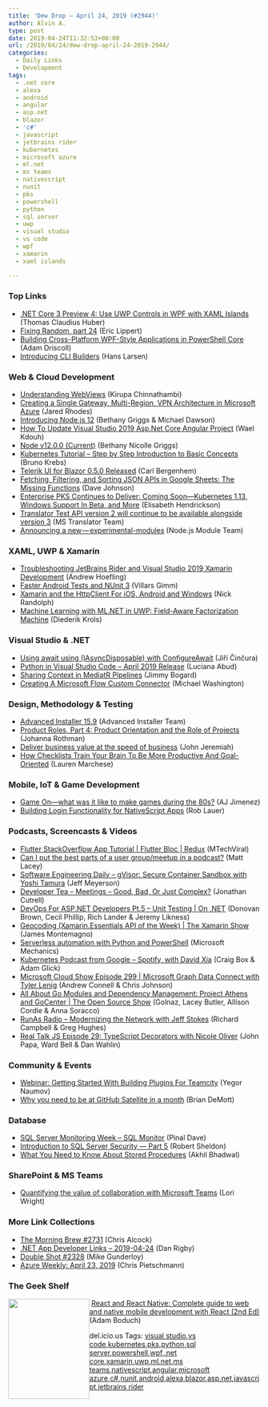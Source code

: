 ```yaml
---
title: 'Dew Drop – April 24, 2019 (#2944)'
author: Alvin A.
type: post
date: 2019-04-24T11:32:53+00:00
url: /2019/04/24/dew-drop-april-24-2019-2944/
categories:
  - Daily Links
  - Development
tags:
  - .net core
  - alexa
  - android
  - angular
  - asp.net
  - blazor
  - 'c#'
  - javascript
  - jetbrains rider
  - kubernetes
  - microsoft azure
  - ml.net
  - ms teams
  - nativescript
  - nunit
  - pks
  - powershell
  - python
  - sql server
  - uwp
  - visual studio
  - vs code
  - wpf
  - xamarin
  - xaml islands

---
```

### <a name="top"></a>Top Links

  * <a href="https://www.thomasclaudiushuber.com/2019/04/23/net-core-3-preview-4-use-uwp-controls-in-wpf-with-xaml-islands/" target="_blank" rel="noopener noreferrer">.NET Core 3 Preview 4: Use UWP Controls in WPF with XAML Islands</a> (Thomas Claudius Huber)
  * <a href="https://ericlippert.com/2019/04/23/fixing-random-part-24/" target="_blank" rel="noopener noreferrer">Fixing Random, part 24</a> (Eric Lippert)
  * <a href="https://poshtools.com/2019/04/23/building-cross-platform-wpf-style-applications-in-powershell-core/" target="_blank" rel="noopener noreferrer">Building Cross-Platform WPF-Style Applications in PowerShell Core</a> (Adam Driscoll)
  * <a href="https://blog.angular.io/introducing-cli-builders-d012d4489f1b?source=rss----447683c3d9a3---4" target="_blank" rel="noopener noreferrer">Introducing CLI Builders</a> (Hans Larsen)



### <a name="web"></a>Web & Cloud Development

  * <a href="https://www.kirupa.com/apps/webview.htm" target="_blank" rel="noopener noreferrer">Understanding WebViews</a> (Kirupa Chinnathambi)
  * <a href="https://jaredrhodes.com/2019/04/23/creating-a-single-gateway-multi-region-vpn-architecture-in-microsoft-azure/" target="_blank" rel="noopener noreferrer">Creating a Single Gateway, Multi-Region, VPN Architecture in Microsoft Azure</a> (Jared Rhodes)
  * <a href="https://medium.com/@nodejs/introducing-node-js-12-76c41a1b3f3f?source=rss-96cd9a1fb56------2" target="_blank" rel="noopener noreferrer">Introducing Node.js 12</a> (Bethany Griggs & Michael Dawson)
  * <a href="https://devblogs.microsoft.com/premier-developer/how-to-update-visual-studio-2019-asp-net-core-angular-project/" target="_blank" rel="noopener noreferrer">How To Update Visual Studio 2019 Asp.Net Core Angular Project</a> (Wael Kdouh)
  * <a href="https://nodejs.org/en/blog/release/v12.0.0" target="_blank" rel="noopener noreferrer">Node v12.0.0 (Current)</a> (Bethany Nicolle Griggs)
  * <a href="https://auth0.com/blog/kubernetes-tutorial-step-by-step-introduction-to-basic-concepts/" target="_blank" rel="noopener noreferrer">Kubernetes Tutorial &#8211; Step by Step Introduction to Basic Concepts</a> (Bruno Krebs)
  * <a href="https://www.telerik.com/blogs/telerik-ui-for-blazor-0-5-0-released" target="_blank" rel="noopener noreferrer">Telerik UI for Blazor 0.5.0 Released</a> (Carl Bergenhem)
  * <a href="https://thisdavej.com/fetching-filtering-and-sorting-json-apis-in-google-sheets-the-missing-functions/" target="_blank" rel="noopener noreferrer">Fetching, Filtering, and Sorting JSON APIs in Google Sheets: The Missing Functions</a> (Dave Johnson)
  * <a href="https://content.pivotal.io/home-page/enterprise-pks-kubernetes-windows" target="_blank" rel="noopener noreferrer">Enterprise PKS Continues to Deliver: Coming Soon—Kubernetes 1.13, Windows Support In Beta, and More</a> (Elisabeth Hendrickson)
  * <a href="https://www.microsoft.com/en-us/translator/blog/2019/04/23/translator-text-api-version-2-will-continue-to-be-available-alongside-version-3/" target="_blank" rel="noopener noreferrer">Translator Text API version 2 will continue to be available alongside version 3</a> (MS Translator Team)
  * <a href="https://medium.com/@nodejs/announcing-a-new-experimental-modules-1be8d2d6c2ff?source=rss-96cd9a1fb56------2" target="_blank" rel="noopener noreferrer">Announcing a new — experimental-modules</a> (Node.js Module Team)



### <a name="silverlight"></a>XAML, UWP & Xamarin

  * <a href="https://www.andrewhoefling.com/Blog/Post/troubleshooting-jetbrains-rider-and-visual-studio-2019-xamarin-development" target="_blank" rel="noopener noreferrer">Troubleshooting JetBrains Rider and Visual Studio 2019 Xamarin Development</a> (Andrew Hoefling)
  * <a href="https://devblogs.microsoft.com/appcenter/faster-android-tests-and-nunit-3/" target="_blank" rel="noopener noreferrer">Faster Android Tests and NUnit 3</a> (Villars Gimm)
  * <a href="http://feedproxy.google.com/~r/NicksNetTravels/~3/1e-SP4wopbM/post.aspx" target="_blank" rel="noopener noreferrer">Xamarin and the HttpClient For iOS, Android and Windows</a> (Nick Randolph)
  * <a href="https://xamlbrewer.wordpress.com/2019/04/23/machine-learning-with-ml-net-in-uwp-field-aware-factorization-machine/" target="_blank" rel="noopener noreferrer">Machine Learning with ML.NET in UWP: Field-Aware Factorization Machine</a> (Diederik Krols)



### <a name="dotnet"></a>Visual Studio & .NET

  * <a href="https://www.tabsoverspaces.com/233779-using-await-using-iasyncdisposable-with-configureawait?utm_source=feed" target="_blank" rel="noopener noreferrer">Using await using (IAsyncDisposable) with ConfigureAwait</a> (Jiří Činčura)
  * <a href="https://devblogs.microsoft.com/python/python-in-visual-studio-code-april-2019-release/" target="_blank" rel="noopener noreferrer">Python in Visual Studio Code – April 2019 Release</a> (Luciana Abud)
  * <a href="http://feedproxy.google.com/~r/LosTechies/~3/JXV91Ed-1rg/" target="_blank" rel="noopener noreferrer">Sharing Context in MediatR Pipelines</a> (Jimmy Bogard)
  * <a href="http://lightswitchhelpwebsite.com/Blog/tabid/61/EntryId/4327/Creating-A-Microsoft-Flow-Custom-Connector.aspx" target="_blank" rel="noopener noreferrer">Creating A Microsoft Flow Custom Connector</a> (Michael Washington)



### <a name="design"></a>Design, Methodology & Testing

  * <a href="https://www.advancedinstaller.com/release-15.9.html" target="_blank" rel="noopener noreferrer">Advanced Installer 15.9</a> (Advanced Installer Team)
  * <a href="http://feedproxy.google.com/~r/ManagingProductDevelopment/~3/g_Lu9DlcP_E/" target="_blank" rel="noopener noreferrer">Product Roles, Part 4: Product Orientation and the Role of Projects</a> (Johanna Rothman)
  * <a href="https://about.gitlab.com/2019/04/23/align-business-strategy-and-app-delivery/" target="_blank" rel="noopener noreferrer">Deliver business value at the speed of business</a> (John Jeremiah)
  * <a href="https://blog.trello.com/the-psychology-of-checklists-why-setting-small-goals-motivates-us-to-accomplish-bigger-things" target="_blank" rel="noopener noreferrer">How Checklists Train Your Brain To Be More Productive And Goal-Oriented</a> (Lauren Marchese)



### <a name="mobile"></a>Mobile, IoT & Game Development

  * <a href="https://github.blog/2019-04-23-game-on-what-was-it-like-to-make-games-during-the-80s/" target="_blank" rel="noopener noreferrer">Game On—what was it like to make games during the 80s?</a> (AJ Jimenez)
  * <a href="https://www.nativescript.org/blog/building-login-functionality-for-nativescript-apps" target="_blank" rel="noopener noreferrer">Building Login Functionality for NativeScript Apps</a> (Rob Lauer)



### <a name="podcasts"></a>Podcasts, Screencasts & Videos

  * <a href="http://www.youtube.com/watch?v=-MBWdZ1u8tQ" target="_blank" rel="noopener noreferrer">Flutter StackOverflow App Tutorial | Flutter Bloc | Redux</a> (MTechViral)
  * <a href="http://feedproxy.google.com/~r/MattLacey/~3/F5CDrf043jk/can-i-put-best-parts-of-user.html" target="_blank" rel="noopener noreferrer">Can I put the best parts of a user group/meetup in a podcast?</a> (Matt Lacey)
  * <a href="https://softwareengineeringdaily.com/2019/04/24/gvisor-secure-container-sandbox-with-yoshi-tamura/" target="_blank" rel="noopener noreferrer">Software Engineering Daily &#8211; gVisor: Secure Container Sandbox with Yoshi Tamura</a> (Jeff Meyerson)
  * <a href="http://developertea.simplecast.fm/0a434367" target="_blank" rel="noopener noreferrer">Developer Tea &#8211; Meetings &#8211; Good, Bad, Or Just Complex?</a> (Jonathan Cutrell)
  * <a href="https://channel9.msdn.com/Shows/On-NET/DevOps-For-ASPNET-Developers-Pt5-Unit-Testing?WT.mc_id=DX_MVP4025064" target="_blank" rel="noopener noreferrer">DevOps For ASP.NET Developers Pt.5 &#8211; Unit Testing | On .NET</a> (Donovan Brown, Cecil Phillip, Rich Lander & Jeremy Likness)
  * <a href="https://channel9.msdn.com/Shows/XamarinShow/Geocoding-XamarinEssentials-API-of-the-Week?WT.mc_id=DX_MVP4025064" target="_blank" rel="noopener noreferrer">Geocoding (Xamarin.Essentials API of the Week) | The Xamarin Show</a> (James Montemagno)
  * <a href="http://www.youtube.com/watch?v=1jggTxUumEk" target="_blank" rel="noopener noreferrer">Serverless automation with Python and PowerShell</a> (Microsoft Mechanics)
  * <a href="https://kubernetespodcast.com/episode/050-spotify/" target="_blank" rel="noopener noreferrer">Kubernetes Podcast from Google &#8211; Spotify, with David Xia</a> (Craig Box & Adam Glick)
  * <a href="http://feeds.microsoftcloudshow.com/~r/microsoftcloudshowepisodes/~3/QLl9XPzoIx4/299-microsoft-graph-data-connect-with-tyler-lenig" target="_blank" rel="noopener noreferrer">Microsoft Cloud Show Episode 299 | Microsoft Graph Data Connect with Tyler Lenig</a> (Andrew Connell & Chris Johnson)
  * <a href="https://channel9.msdn.com/Shows/The-Open-Source-Show/All-About-Go-Modules-and-Dependency-Management-Project-Athens-and-GoCenter?WT.mc_id=DX_MVP4025064" target="_blank" rel="noopener noreferrer">All About Go Modules and Dependency Management: Project Athens and GoCenter | The Open Source Show</a> (Golnaz, Lacey Butler, Allison Cordle & Anna Soracco)
  * <a href="http://feedproxy.google.com/~r/RunaAsRadioWma/~3/rS8irsuxxy4/default.aspx" target="_blank" rel="noopener noreferrer">RunAs Radio &#8211; Modernizing the Network with Jeff Stokes</a> (Richard Campbell & Greg Hughes)
  * <a href="http://www.realtalkjs.com/15e2111b" target="_blank" rel="noopener noreferrer">Real Talk JS Episode 29: TypeScript Decorators with Nicole Oliver</a> (John Papa, Ward Bell & Dan Wahlin)



### <a name="events"></a>Community & Events

  * <a href="https://blog.jetbrains.com/teamcity/2019/04/webinar-getting-started-with-building-plugins-for-teamcity/" target="_blank" rel="noopener noreferrer">Webinar: Getting Started With Building Plugins For Teamcity</a> (Yegor Naumov)
  * <a href="https://github.blog/2019-04-23-why-you-need-to-be-at-github-satellite-in-a-month/" target="_blank" rel="noopener noreferrer">Why you need to be at GitHub Satellite in a month</a> (Brian DeMott)



### <a name="sql"></a>Database

  * <a href="https://blog.sqlauthority.com/2019/04/24/sql-server-monitoring-week-sql-monitor/" target="_blank" rel="noopener noreferrer">SQL Server Monitoring Week – SQL Monitor</a> (Pinal Dave)
  * <a href="https://www.red-gate.com/simple-talk/sysadmin/data-protection-and-privacy/introduction-to-sql-server-security-part-5/" target="_blank" rel="noopener noreferrer">Introduction to SQL Server Security — Part 5</a> (Robert Sheldon)
  * <a href="https://hackr.io/blog/stored-procedures" target="_blank" rel="noopener noreferrer">What You Need to Know About Stored Procedures</a> (Akhil Bhadwal)



### <a name="sp"></a>SharePoint & MS Teams

  * <a href="https://www.microsoft.com/en-us/microsoft-365/blog/2019/04/23/quantifying-value-collaboration-microsoft-teams/" target="_blank" rel="noopener noreferrer">Quantifying the value of collaboration with Microsoft Teams</a> (Lori Wright)



### <a name="links"></a>More Link Collections

  * <a href="http://feedproxy.google.com/~r/ReflectivePerspective/~3/7AhEBlZvdac/" target="_blank" rel="noopener noreferrer">The Morning Brew #2731</a> (Chris Alcock)
  * <a href="https://links.danrigby.com/2019/04/app-developer-links-2019-04-24/" target="_blank" rel="noopener noreferrer">.NET App Developer Links &#8211; 2019-04-24</a> (Dan Rigby)
  * <a href="https://afreshcup.com/home/2019/04/24/double-shot-2328.html" target="_blank" rel="noopener noreferrer">Double Shot #2328</a> (Mike Gunderloy)
  * <a href="https://buildazure.com/2019/04/23/azure-weekly-april-23-2019/" target="_blank" rel="noopener noreferrer">Azure Weekly: April 23, 2019</a> (Chris Pietschmann)



### <a name="shelf"></a>The Geek Shelf

<a href="https://www.amazon.com/gp/slredirect/picassoRedirect.html/amavin-20" target="_blank" rel="noopener noreferrer"><img loading="lazy" decoding="async" width="162" height="200" align="left" style="margin: 0px 0px 10px; border: 0px currentcolor; border-image: none; float: left; display: inline; background-image: none;" src="https://m.media-amazon.com/images/I/71Q2peFMNBL._AC_UL436_.jpg" border="0" /></a>&nbsp;<a href="https://www.amazon.com/gp/slredirect/picassoRedirect.html/amavin-20" target="_blank" rel="noopener noreferrer">React and React Native: Complete guide to web and native mobile development with React (2nd Ed)</a> (Adam Boduch)









<div class="wlWriterEditableSmartContent" id="scid:77ECF5F8-D252-44F5-B4EB-D463C5396A79:74c8660c-2f62-4687-bd9c-4a877ac84bf6" style="margin: 0px; padding: 0px; float: none; display: inline;">
  del.icio.us Tags: <a href="http://del.icio.us/popular/visual+studio" rel="tag">visual studio</a>,<a href="http://del.icio.us/popular/vs+code" rel="tag">vs code</a>,<a href="http://del.icio.us/popular/kubernetes" rel="tag">kubernetes</a>,<a href="http://del.icio.us/popular/pks" rel="tag">pks</a>,<a href="http://del.icio.us/popular/python" rel="tag">python</a>,<a href="http://del.icio.us/popular/sql+server" rel="tag">sql server</a>,<a href="http://del.icio.us/popular/powershell" rel="tag">powershell</a>,<a href="http://del.icio.us/popular/wpf" rel="tag">wpf</a>,<a href="http://del.icio.us/popular/.net+core" rel="tag">.net core</a>,<a href="http://del.icio.us/popular/xamarin" rel="tag">xamarin</a>,<a href="http://del.icio.us/popular/uwp" rel="tag">uwp</a>,<a href="http://del.icio.us/popular/ml.net" rel="tag">ml.net</a>,<a href="http://del.icio.us/popular/ms+teams" rel="tag">ms teams</a>,<a href="http://del.icio.us/popular/nativescript" rel="tag">nativescript</a>,<a href="http://del.icio.us/popular/angular" rel="tag">angular</a>,<a href="http://del.icio.us/popular/microsoft+azure" rel="tag">microsoft azure</a>,<a href="http://del.icio.us/popular/c%23" rel="tag">c#</a>,<a href="http://del.icio.us/popular/nunit" rel="tag">nunit</a>,<a href="http://del.icio.us/popular/android" rel="tag">android</a>,<a href="http://del.icio.us/popular/alexa" rel="tag">alexa</a>,<a href="http://del.icio.us/popular/blazor" rel="tag">blazor</a>,<a href="http://del.icio.us/popular/asp.net" rel="tag">asp.net</a>,<a href="http://del.icio.us/popular/javascript" rel="tag">javascript</a>,<a href="http://del.icio.us/popular/jetbrains+rider" rel="tag">jetbrains rider</a>
</div>